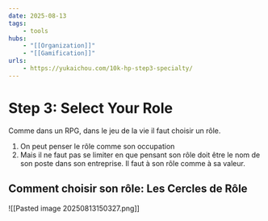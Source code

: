 ```yaml
---
date: 2025-08-13
tags:
    - tools
hubs:
    - "[[Organization]]"
    - "[[Gamification]]"
urls:
    - https://yukaichou.com/10k-hp-step3-specialty/
---
```


# Step 3: Select Your Role

Comme dans un RPG, dans le jeu de la vie il faut choisir un rôle.
1. On peut penser le rôle comme son occupation
2. Mais il ne faut pas se limiter en que pensant son rôle doit être le nom de son poste
dans son entreprise. Il faut à son rôle comme à sa valeur.

## Comment choisir son rôle: Les Cercles de Rôle

![[Pasted image 20250813150327.png]]

